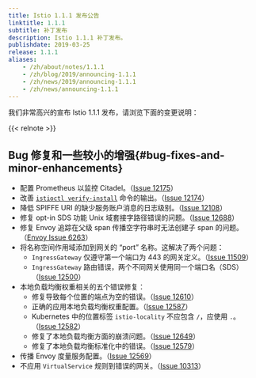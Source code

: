 ```yaml
---
title: Istio 1.1.1 发布公告 
linktitle: 1.1.1
subtitle: 补丁发布
description: Istio 1.1.1 补丁发布。
publishdate: 2019-03-25
release: 1.1.1
aliases:
    - /zh/about/notes/1.1.1
    - /zh/blog/2019/announcing-1.1.1
    - /zh/news/2019/announcing-1.1.1
    - /zh/news/announcing-1.1.1
---
```


我们非常高兴的宣布 Istio 1.1.1 发布，请浏览下面的变更说明：

{{< relnote >}}

## Bug 修复和一些较小的增强{#bug-fixes-and-minor-enhancements}

- 配置 Prometheus 以监控 Citadel。（[Issue 12175](https://github.com/istio/istio/pull/12175)）
- 改善 [`istioctl verify-install`](/zh/docs/reference/commands/istioctl/#istioctl-verify-install) 命令的输出。（[Issue 12174](https://github.com/istio/istio/pull/12174)）
- 降低 SPIFFE URI 的缺少服务账户消息的日志级别。（[Issue 12108](https://github.com/istio/istio/issues/12108)）
- 修复 opt-in SDS 功能 Unix 域套接字路径错误的问题。（[Issue 12688](https://github.com/istio/istio/pull/12688)）
- 修复 Envoy 追踪在父级 span 传播空字符串时无法创建子 span 的问题。（[Envoy Issue 6263](https://github.com/envoyproxy/envoy/pull/6263)）
- 将名称空间作用域添加到网关的 “port” 名称。这解决了两个问题：
    - `IngressGateway` 仅遵守第一个端口为 443 的网关定义。（[Issue 11509](https://github.com/istio/istio/issues/11509)）
    - `IngressGateway` 路由错误，两个不同网关使用同一个端口名（SDS）（[Issue 12500](https://github.com/istio/istio/issues/12500)）
- 本地负载均衡权重相关的五个错误修复：
    - 修复导致每个位置的端点为空的错误。（[Issue 12610](https://github.com/istio/istio/issues/12610)）
    - 正确的应用本地负载均衡权重配置。（[Issue 12587](https://github.com/istio/istio/issues/12587)）
    - Kubernetes 中的位置标签 `istio-locality` 不应包含 `/`，应使用 `.`。（[Issue 12582](https://github.com/istio/istio/issues/12582)）
    - 修复了本地负载均衡方面的崩溃问题。（[Issue 12649](https://github.com/istio/istio/pull/12649)）
    - 修复了本地负载均衡标准化中的错误。（[Issue 12579](https://github.com/istio/istio/pull/12579)）
- 传播 Envoy 度量服务配置。（[Issue 12569](https://github.com/istio/istio/issues/12569)）
- 不应用 `VirtualService` 规则到错误的网关。（[Issue 10313](https://github.com/istio/istio/issues/10313)）
